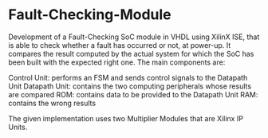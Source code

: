 # Fault-Checking-Module
Development of a Fault-Checking SoC module in VHDL using XilinX ISE, that is able to check whether a fault has occurred or not, at power-up. It compares the result computed by the actual system for which the SoC has been built with the expected right one. The main components are:

Control Unit: performs an FSM and sends control signals to the Datapath Unit
Datapath Unit: contains the two computing peripherals whose results are compared
ROM: contains data to be provided to the Datapath Unit
RAM: contains the wrong results

The given implementation uses two Multiplier Modules that are Xilinx IP Units.
